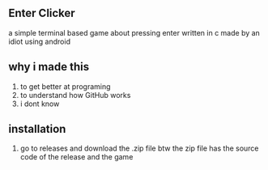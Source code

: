 ## Enter Clicker
a simple terminal based game about pressing enter
written in c
made by an idiot using android

## why i made this
1. to get better at programing
2. to understand how GitHub works
3. i dont know

## installation
1. go to releases and download the .zip file
btw the zip file has the source code of the release and the game



